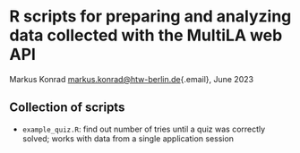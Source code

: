 # R scripts for preparing and analyzing data collected with the MultiLA web API

Markus Konrad [markus.konrad\@htw-berlin.de](mailto:markus.konrad@htw-berlin.de){.email}, June 2023

## Collection of scripts

- `example_quiz.R`: find out number of tries until a quiz was correctly solved; works with data from a single
  application session

